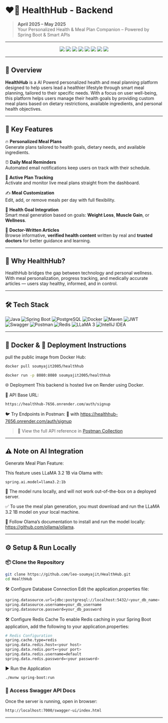 # ❤️‍🔥 HealthHub - Backend

> **April 2025 – May 2025**  
> Your Personalized Health & Meal Plan Companion – Powered by Spring Boot & Smart APIs

---
<!-- ![HealthHub Banner](https://i.imgur.com/klXo4Wa.png)  Replace with your own banner image if needed -->
<div align="center">
  <img src="https://img.shields.io/badge/Compiled%20with-Caffeine-6f4e37?style=for-the-badge" />
  <img src="https://img.shields.io/badge/Runs%20on-Coffee%20%26%20Willpower-d2691e?style=for-the-badge" />
  <img src="https://img.shields.io/badge/Made%20from-Scratch%20Memory-8a2be2?style=for-the-badge" />
  <img src="https://img.shields.io/badge/Tested-in%20Production-ff4500?style=for-the-badge" />
  <img src="https://img.shields.io/badge/100%25-Ctrl%20%2B%20S%20Powered-228b22?style=for-the-badge" />
  <img src="https://img.shields.io/badge/Debugged-Till%20Dawn-b22222?style=for-the-badge" />
  <img src="https://img.shields.io/badge/Driven%20by-Deadlines-1e90ff?style=for-the-badge" />
  <img src="https://img.shields.io/badge/Aim-Code%20%26%20Retry-f39c12?style=for-the-badge" />
</div>


---

## 🚀 Overview

**HealthHub** is a AI Powerd personalized health and meal planning platform designed to help users lead a healthier lifestyle through smart meal planning, tailored to their specific needs. With a focus on user well-being, this platform helps users manage their health goals by providing custom meal plans based on dietary restrictions, available ingredients, and personal health objectives.

---

## 🌱 Key Features

🔥 **Personalized Meal Plans**  
Generate plans tailored to health goals, dietary needs, and available ingredients.

⏰ **Daily Meal Reminders**  
Automated email notifications keep users on track with their schedule.

📆 **Active Plan Tracking**  
Activate and monitor live meal plans straight from the dashboard.

✍️ **Meal Customization**  
Edit, add, or remove meals per day with full flexibility.

🎯 **Health Goal Integration**  
Smart meal generation based on goals: **Weight Loss**, **Muscle Gain**, or **Wellness**.

🧠 **Doctor-Written Articles**  
Browse informative, **verified health content** written by real and **trusted doctors** for better guidance and learning.

---

## 💬 Why HealthHub?

HealthHub bridges the gap between technology and personal wellness. With meal personalization, progress tracking, and medically accurate articles — users stay healthy, informed, and in control.

---

## 🛠️ Tech Stack

![Java](https://img.shields.io/badge/Java-ED8B00?style=for-the-badge&logo=openjdk&logoColor=white)
![Spring Boot](https://img.shields.io/badge/Spring_Boot-6DB33F?style=for-the-badge&logo=spring-boot&logoColor=white)
![PostgreSQL](https://img.shields.io/badge/PostgreSQL-4169E1?style=for-the-badge&logo=postgresql&logoColor=white)
![Docker](https://img.shields.io/badge/Docker-4169E1?style=for-the-badge&logo=docker&logoColor=white)
![Maven](https://img.shields.io/badge/Maven-C71A36?style=for-the-badge&logo=apachemaven&logoColor=white)
![JWT](https://img.shields.io/badge/JWT-black?style=for-the-badge&logo=JSON%20web%20tokens)
![Swagger](https://img.shields.io/badge/Swagger-85EA2D?style=for-the-badge&logo=swagger&logoColor=black)
![Postman](https://img.shields.io/badge/Postman-FF6C37?style=for-the-badge&logo=postman&logoColor=white)
![Redis](https://img.shields.io/badge/Redis-635BFF?style=for-the-badge&logo=redis&logoColor=white)
![LLaMA 3](https://img.shields.io/badge/LLaMA_3-3B82F6?style=for-the-badge&logo=meta&logoColor=white)
![IntelliJ IDEA](https://img.shields.io/badge/IntelliJ_IDEA-000000?style=for-the-badge&logo=intellij-idea&logoColor=white)


---

## 🐳 Docker & 🔧 Deployment Instructions
pull the public image from Docker Hub:
```bash
docker pull soumyajit2005/healthhub
```
```bash
docker run -p 8080:8080 soumyajit2005/healthhub
```

🌐 Deployment
This backend is hosted live on Render using Docker.

📍 API Base URL:
```bash
https://healthhub-7656.onrender.com/auth/signup
```

🐦 Try Endpoints in Postman:
🔗 with https://healthhub-7656.onrender.com/auth/signup
> 🔗 View the full API reference in [Postman Collection](https://www.postman.com/newsly-0222/workspace/healthhub)

---

## ⚠️ Note on AI Integration
Generate Meal Plan Feature:

This feature uses LLaMA 3.2 1B via Olama with:
```
spring.ai.model=llama3.2:1b
```
🧠 The model runs locally, and will not work out-of-the-box on a deployed server.

✅ To use the meal plan generation, you must download and run the LLaMA 3.2 1B model on your local machine.

🔗 Follow Olama’s documentation to install and run the model locally: https://github.com/ollama/ollama.

---

## ⚙️ Setup & Run Locally

### 📦 Clone the Repository

```bash
git clone https://github.com/leo-soumyajit/HealthHub.git
cd HealthHub
```
🛠 Configure Database Connection
Edit the application.properties file:
```bash
spring.datasource.url=jdbc:postgresql://localhost:5432/<your_db_name>
spring.datasource.username=your_db_username
spring.datasource.password=your_db_password
```
🛠 Configure Redis Cache
To enable Redis caching in your Spring Boot application, add the following to your application.properties:
```bash
# Redis Configuration
spring.cache.type=redis
spring.data.redis.host=<your host>
spring.data.redis.port=<your port>
spring.data.redis.username=default
spring.data.redis.password=<your password>
```
▶ Run the Application
```bash
./mvnw spring-boot:run
```

### 📄 Access Swagger API Docs
Once the server is running, open in browser:
```bash
http://localhost:7000/swagger-ui/index.html
```
---


